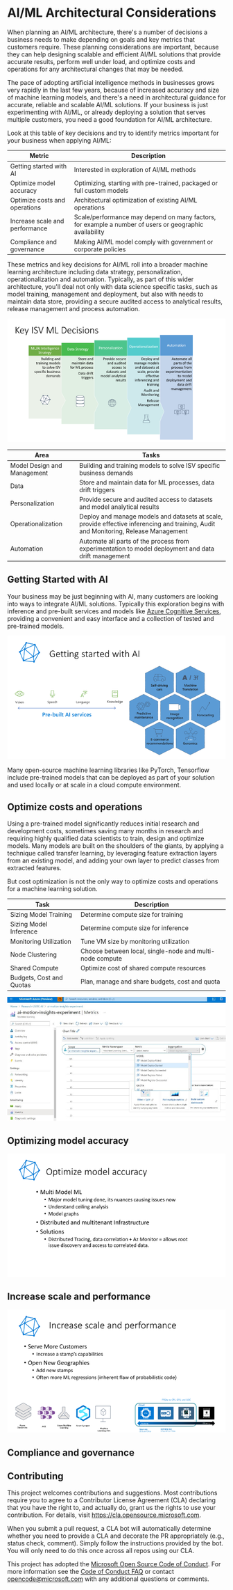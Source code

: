 # AI/ML Architectural Considerations

When planning an AI/ML architecture, there's a number of decisions a business needs to make depending on goals and key metrics that customers require. These planning considerations are important, because they can help designing scalable and efficient AI/ML solutions that provide accurate results, perform well under load, and optimize costs and operations for any architectural changes that may be needed.  

The pace of adopting artificial intelligence methods in businesses grows very rapidly in the last few years, because of increased accuracy and size of machine learning models, and there's a need in architectural guidance for accurate, reliable and scalable AI/ML solutions. If your business is just experimenting with AI/ML, or already deploying a solution that serves multiple customers, you need a good foundation for AI/ML architecture.

Look at this table of key decisions and try to identify metrics important for your business when applying AI/ML:

Metric | Description
------------ | -------------
Getting started with AI | Interested in exploration of AI/ML methods
Optimize model accuracy | Optimizing, starting with pre-trained, packaged or full custom models
Optimize costs and operations | Architectural optimization of existing AI/ML operations
Increase scale and performance | Scale/performance may depend on many factors, for example a number of users or geographic availability
Compliance and governance | Making AI/ML model comply with government or corporate policies

These metrics and key decisions for AI/ML roll into a broader machine learning architecture including data strategy, personalization, operationalization and automation. Typically, as part of this wider architecture, you'll deal not only with data science specific tasks, such as model training, management and deployment, but also with needs to maintain data store, providing a secure audited access to analytical results, release management and process automation. 

![Architectural Decisions](/images/architectural-decisions.PNG)

Area | Tasks
------------ | -------------
Model Design and Management | Building and training models to solve ISV specific business demands
Data | Store and maintain data for ML processes, data drift triggers
Personalization | Provide secure and audited access to datasets and model analytical results
Operationalization | Deploy and manage models and datasets at scale, provide effective inferencing and training, Audit and Monitoring, Release Management
Automation | Automate all parts of the process from experimentation to model deployment and data drift management

## Getting Started with AI

Your business may be just beginning with AI, many customers are looking into ways to integrate AI/ML solutions. Typically this exploration begins with inference and pre-built services and models like [Azure Cognitive Services](https://azure.microsoft.com/en-us/services/cognitive-services), providing a convenient and easy interface and a collection of tested and pre-trained models. 

![Getting Started](/images/getting-started.png)

Many open-source machine learning libraries like PyTorch, Tensorflow include pre-trained models that can be deployed as part of your solution and used locally or at scale in a cloud compute environment.

## Optimize costs and operations

Using a pre-trained model significantly reduces initial research and development costs, sometimes saving many months in research and requiring highly qualified data scientists to train, design and optimize models. Many models are built on the shoulders of the giants, by applying a technique called transfer learning, by leveraging feature extraction layers from an existing model, and adding your own layer to predict classes from extracted features.

But cost optimization is not the only way to optimize costs and operations for a machine learning solution. 

Task | Description
------------ | -------------
Sizing Model Training | Determine compute size for training
Sizing Model Inference | Determine compute size for inference
Monitoring Utilization | Tune VM size by monitoring utilization
Node Clustering | Choose between local, single-node and multi-node compute
Shared Compute | Optimize cost of shared compute resources
Budgets, Cost and Quotas| Plan, manage and share budgets, cost and quota

![Monitoring and Metrics](/images/azure-portal-metrics.jpg)

## Optimizing model accuracy

![Optimizing Model Accuracy](/images/accuracy.png)

## Increase scale and performance

![Scale and Performance](/images/scale.png)

## Compliance and governance

## Contributing

This project welcomes contributions and suggestions.  Most contributions require you to agree to a
Contributor License Agreement (CLA) declaring that you have the right to, and actually do, grant us
the rights to use your contribution. For details, visit https://cla.opensource.microsoft.com.

When you submit a pull request, a CLA bot will automatically determine whether you need to provide
a CLA and decorate the PR appropriately (e.g., status check, comment). Simply follow the instructions
provided by the bot. You will only need to do this once across all repos using our CLA.

This project has adopted the [Microsoft Open Source Code of Conduct](https://opensource.microsoft.com/codeofconduct/).
For more information see the [Code of Conduct FAQ](https://opensource.microsoft.com/codeofconduct/faq/) or
contact [opencode@microsoft.com](mailto:opencode@microsoft.com) with any additional questions or comments.


